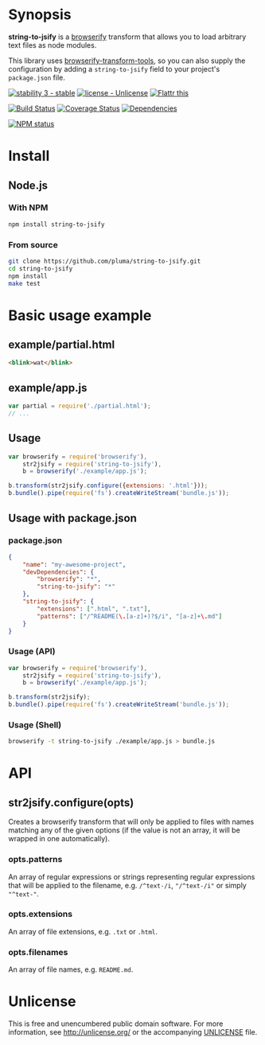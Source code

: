 # Synopsis

**string-to-jsify** is a [browserify](https://github.com/substack/node-browserify) transform that allows you to load arbitrary text files as node modules.

This library uses [browserify-transform-tools](https://github.com/benbria/browserify-transform-tools), so you can also supply the configuration by adding a `string-to-jsify` field to your project's `package.json` file.

[![stability 3 - stable](http://b.repl.ca/v1/stability-3_--_stable-yellowgreen.png)](http://nodejs.org/api/documentation.html#documentation_stability_index) [![license - Unlicense](http://b.repl.ca/v1/license-Unlicense-lightgrey.png)](http://unlicense.org/) [![Flattr this](https://api.flattr.com/button/flattr-badge-large.png)](https://flattr.com/submit/auto?user_id=pluma&url=https://github.com/pluma/string-to-jsify)

[![Build Status](https://travis-ci.org/pluma/string-to-jsify.png?branch=master)](https://travis-ci.org/pluma/string-to-jsify) [![Coverage Status](https://coveralls.io/repos/pluma/string-to-jsify/badge.png?branch=master)](https://coveralls.io/r/pluma/string-to-jsify?branch=master) [![Dependencies](https://david-dm.org/pluma/string-to-jsify.png?theme=shields.io)](https://david-dm.org/pluma/string-to-jsify)

[![NPM status](https://nodei.co/npm/string-to-jsify.png?compact=true)](https://npmjs.org/package/string-to-jsify)

# Install

## Node.js

### With NPM

```sh
npm install string-to-jsify
```

### From source

```sh
git clone https://github.com/pluma/string-to-jsify.git
cd string-to-jsify
npm install
make test
```

# Basic usage example

## example/partial.html

```html
<blink>wat</blink>
```

## example/app.js

```javascript
var partial = require('./partial.html');
// ...
```

## Usage

```javascript
var browserify = require('browserify'),
    str2jsify = require('string-to-jsify'),
    b = browserify('./example/app.js');

b.transform(str2jsify.configure({extensions: '.html'}));
b.bundle().pipe(require('fs').createWriteStream('bundle.js'));
```

## Usage with package.json

### package.json

```json
{
    "name": "my-awesome-project",
    "devDependencies": {
        "browserify": "*",
        "string-to-jsify": "*"
    },
    "string-to-jsify": {
        "extensions": [".html", ".txt"],
        "patterns": ["/^README(\.[a-z]+)?$/i", "[a-z]+\.md"]
    }
}
```

### Usage (API)

```javascript
var browserify = require('browserify'),
    str2jsify = require('string-to-jsify'),
    b = browserify('./example/app.js');

b.transform(str2jsify);
b.bundle().pipe(require('fs').createWriteStream('bundle.js'));
```

### Usage (Shell)

```sh
browserify -t string-to-jsify ./example/app.js > bundle.js
```

# API

## str2jsify.configure(opts)

Creates a browserify transform that will only be applied to files with names
matching any of the given options (if the value is not an array, it will be wrapped in one automatically).

### opts.patterns

An array of regular expressions or strings representing regular expressions that will be applied to the filename, e.g. `/^text-/i`, `"/^text-/i"` or simply `"^text-"`.

### opts.extensions

An array of file extensions, e.g. `.txt` or `.html`.

### opts.filenames

An array of file names, e.g. `README.md`.

# Unlicense

This is free and unencumbered public domain software. For more information, see http://unlicense.org/ or the accompanying [UNLICENSE](https://github.com/pluma/string-to-jsify/blob/master/UNLICENSE) file.